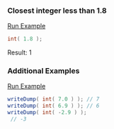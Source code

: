 ### Closest integer less than 1.8



<a href="https://try.boxlang.io/?code=eJzLzCvRUDDUs1DQtOYCABWgArk%3D" target="_blank">Run Example</a>

```java
int( 1.8 );

```

Result: 1

### Additional Examples

<a href="https://try.boxlang.io/?code=eJwrL8osSXUpzS3QUMjMK9FQMNczUNBU0LRW0NdXMOcqR5M107OEy5phyOoaQaW5QPK6xlwAzC4YAw%3D%3D" target="_blank">Run Example</a>

```java
writeDump( int( 7.0 ) ); // 7
writeDump( int( 6.9 ) ); // 6
writeDump( int( -2.9 ) );
 // -3

```


